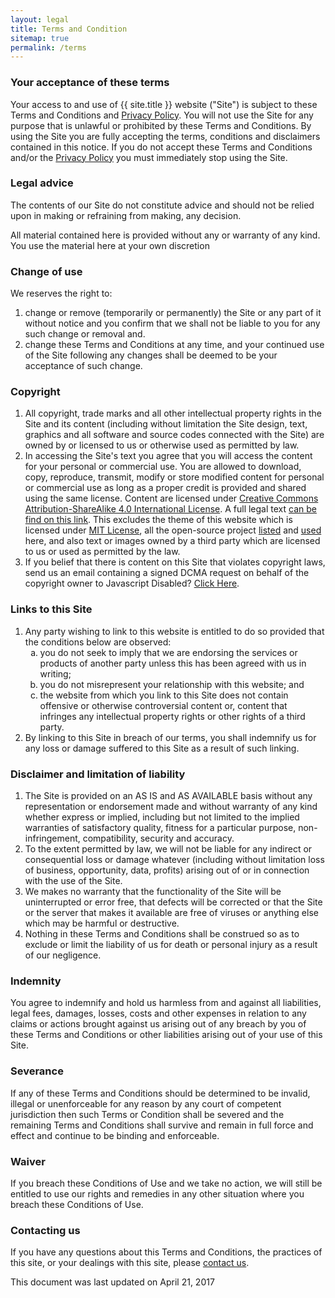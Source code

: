 ```yaml
---
layout: legal
title: Terms and Condition
sitemap: true
permalink: /terms
---
```

<p><h3>Your acceptance of these terms</h3></p>
<p>Your access to and use of {{ site.title }} website ("Site") is subject to these Terms and Conditions and <a href="{{ site.url }}/privacy" target="_blank" rel="noopener noreferrer">Privacy Policy</a>. You will not use the Site for any purpose that is unlawful or prohibited by these Terms and Conditions. By using the Site you are fully accepting the terms, conditions and disclaimers contained in this notice. If you do not accept these Terms and Conditions and/or the <a href="{{ site.url }}/privacy" target="_blank" rel="noopener noreferrer">Privacy Policy</a> you must immediately stop using the Site.</p>

<p><h3>Legal advice</h3></p>
<p>The contents of our Site do not constitute advice and should not be relied upon in making or refraining from making, any decision.</p> 
<p>All material contained here is provided without any or warranty of any kind. You use the material here at your own discretion</p>

<p><h3>Change of use</h3></p>
<p>We reserves the right to:<br /><ol>
<li>change or remove (temporarily or permanently) the Site or any part of it without notice and you confirm that we shall not be liable to you for any such change or removal and.</li>
<li>change these Terms and Conditions at any time, and your continued use of the Site following any changes shall be deemed to be your acceptance of such change.</li></ol></p>

<p><h3>Copyright</h3></p><ol>
<p><li>All copyright, trade marks and all other intellectual property rights in the Site and its content (including without limitation the Site design, text, graphics and all software and source codes connected with the Site) are owned by or licensed to us or otherwise used as permitted by law.</li>
<li>In accessing the Site's text you agree that you will access the content for your personal or commercial use. You are allowed to download, copy, reproduce, transmit, modify or store modified content for personal or commercial use as long as a proper credit is provided and shared using the same license. Content are licensed under <a href="https://creativecommons.org/licenses/by-sa/4.0/" target="_blank" rel="noopener nofollow noreferrer">Creative Commons Attribution-ShareAlike 4.0 International License</a>. A full legal text <a href="https://creativecommons.org/licenses/by-sa/4.0/legalcode" target="_blank" rel="noopener nofollow noreferrer">can be find on this link</a>. This excludes the theme of this website which is licensed under <a href="https://github.com/tanto259/tanto259.github.io/blob/master/LICENSE" target="_blank" rel="noopener nofollow noreferrer">MIT License</a>, all the open-source project <a href="https://github.com/tanto259/tanto259.github.io#project-license" target="_blank" rel="noopener noreferrer">listed</a> and <a href="https://github.com/tanto259/tanto259.github.io/tree/master/licensing" target="_blank" rel="noopener nofollow noreferrer">used</a> here, and also text or images owned by a third party which are licensed to us or used as permitted by the law.</li>
<li>If you belief that there is content on this Site that violates copyright laws, send us an email containing a signed DCMA request on behalf of the copyright owner to <span class="mailno" mail="qpzn@gnagb259.anzr" rel="noopener noreferrer"><noscript>Javascript Disabled? <a href="https://spamty.eu/mail/v4/412/p0fqALVAh958db6b60/" target="_blank" rel="noopener nofollow noreferrer" rel="noopener noreferrer">Click Here</a></noscript></span>.</li></p></ol>

<p><h3>Links to this Site</h3></p><ol>
<p><li>Any party wishing to link to this website is entitled to do so provided that the conditions below are observed:<br /><ol type="a"><li>you do not seek to imply that we are endorsing the services or products of another party unless this has been agreed with us in writing;</li><li>you do not misrepresent your relationship with this website; and</li><li>the website from which you link to this Site does not contain offensive or otherwise controversial content or, content that infringes any intellectual property rights or other rights of a third party.</li></ol></li>
<li>By linking to this Site in breach of our terms, you shall indemnify us for any loss or damage suffered to this Site as a result of such linking.</li></p></ol>

<p><h3>Disclaimer and limitation of liability</h3></p><ol>
<p><li>The Site is provided on an AS IS and AS AVAILABLE basis without any representation or endorsement made and without warranty of any kind whether express or implied, including but not limited to the implied warranties of satisfactory quality, fitness for a particular purpose, non-infringement, compatibility, security and accuracy.</li>
<li>To the extent permitted by law, we will not be liable for any indirect or consequential loss or damage whatever (including without limitation loss of business, opportunity, data, profits) arising out of or in connection with the use of the Site.</li>
<li>We makes no warranty that the functionality of the Site will be uninterrupted or error free, that defects will be corrected or that the Site or the server that makes it available are free of viruses or anything else which may be harmful or destructive.</li>
<li>Nothing in these Terms and Conditions shall be construed so as to exclude or limit the liability of us for death or personal injury as a result of our negligence.</li></p></ol>

<p><h3>Indemnity</h3></p>
<p>You agree to indemnify and hold us harmless from and against all liabilities, legal fees, damages, losses, costs and other expenses in relation to any claims or actions brought against us arising out of any breach by you of these Terms and Conditions or other liabilities arising out of your use of this Site.</p>

<p><h3>Severance</h3></p>
<p>If any of these Terms and Conditions should be determined to be invalid, illegal or unenforceable for any reason by any court of competent jurisdiction then such Terms or Condition shall be severed and the remaining Terms and Conditions shall survive and remain in full force and effect and continue to be binding and enforceable.</p>

<p><h3>Waiver</h3></p>
<p>If you breach these Conditions of Use and we take no action, we will still be entitled to use our rights and remedies in any other situation where you breach these Conditions of Use.</p>

<p><h3>Contacting us</h3></p>
<p>If you have any questions about this Terms and Conditions, the practices of this site, or your dealings with this site, please <a href="{{ site.url }}/contact" rel="noopener noreferrer">contact us</a>.</p>

<p>This document was last updated on April 21, 2017</p>